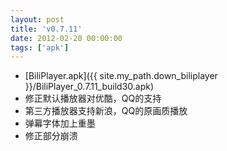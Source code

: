 ```yaml
---
layout: post
title: 'v0.7.11'
date: 2012-02-20 00:00:00
tags: ['apk']
---
```

- [BiliPlayer.apk]({{ site.my_path.down_biliplayer }}/BiliPlayer_0.7.11_build30.apk)
- 修正默认播放器对优酷，QQ的支持
- 第三方播放器支持新浪，QQ的原画质播放
- 弹幕字体加上重墨
- 修正部分崩溃


